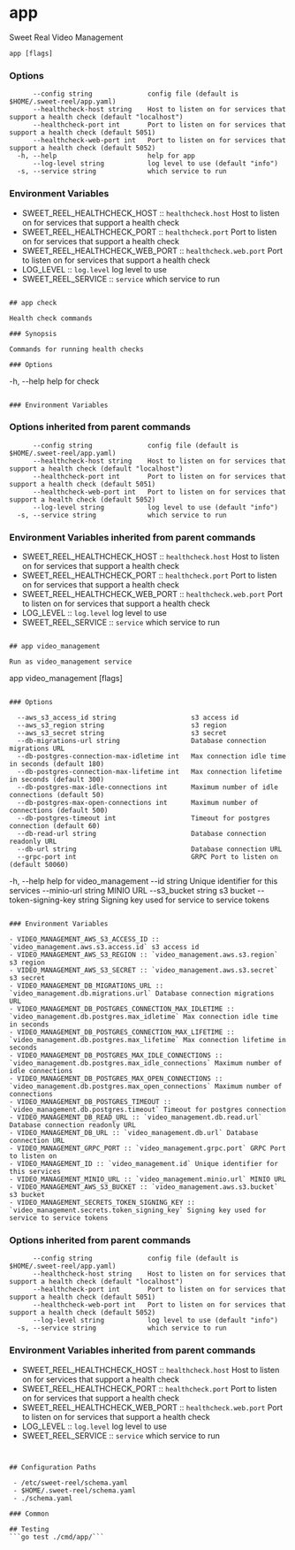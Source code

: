 # app

Sweet Real Video Management

```
app [flags]
```

### Options

```
      --config string              config file (default is $HOME/.sweet-reel/app.yaml)
      --healthcheck-host string    Host to listen on for services that support a health check (default "localhost")
      --healthcheck-port int       Port to listen on for services that support a health check (default 5051)
      --healthcheck-web-port int   Port to listen on for services that support a health check (default 5052)
  -h, --help                       help for app
      --log-level string           log level to use (default "info")
  -s, --service string             which service to run
```

### Environment Variables

- SWEET_REEL_HEALTHCHECK_HOST :: `healthcheck.host` Host to listen on for services that support a health check
- SWEET_REEL_HEALTHCHECK_PORT :: `healthcheck.port` Port to listen on for services that support a health check
- SWEET_REEL_HEALTHCHECK_WEB_PORT :: `healthcheck.web.port` Port to listen on for services that support a health check
- LOG_LEVEL :: `log.level` log level to use
- SWEET_REEL_SERVICE :: `service` which service to run
```

## app check

Health check commands

### Synopsis

Commands for running health checks

### Options

```
  -h, --help   help for check
```

### Environment Variables

```

### Options inherited from parent commands

```
      --config string              config file (default is $HOME/.sweet-reel/app.yaml)
      --healthcheck-host string    Host to listen on for services that support a health check (default "localhost")
      --healthcheck-port int       Port to listen on for services that support a health check (default 5051)
      --healthcheck-web-port int   Port to listen on for services that support a health check (default 5052)
      --log-level string           log level to use (default "info")
  -s, --service string             which service to run
```

### Environment Variables inherited from parent commands

- SWEET_REEL_HEALTHCHECK_HOST :: `healthcheck.host` Host to listen on for services that support a health check
- SWEET_REEL_HEALTHCHECK_PORT :: `healthcheck.port` Port to listen on for services that support a health check
- SWEET_REEL_HEALTHCHECK_WEB_PORT :: `healthcheck.web.port` Port to listen on for services that support a health check
- LOG_LEVEL :: `log.level` log level to use
- SWEET_REEL_SERVICE :: `service` which service to run
```

## app video_management

Run as video_management service

```
app video_management [flags]
```

### Options

```
      --aws_s3_access_id string                   s3 access id
      --aws_s3_region string                      s3 region
      --aws_s3_secret string                      s3 secret
      --db-migrations-url string                  Database connection migrations URL
      --db-postgres-connection-max-idletime int   Max connection idle time in seconds (default 180)
      --db-postgres-connection-max-lifetime int   Max connection lifetime in seconds (default 300)
      --db-postgres-max-idle-connections int      Maximum number of idle connections (default 50)
      --db-postgres-max-open-connections int      Maximum number of connections (default 500)
      --db-postgres-timeout int                   Timeout for postgres connection (default 60)
      --db-read-url string                        Database connection readonly URL
      --db-url string                             Database connection URL
      --grpc-port int                             GRPC Port to listen on (default 50060)
  -h, --help                                      help for video_management
      --id string                                 Unique identifier for this services
      --minio-url string                          MINIO URL
      --s3_bucket string                          s3 bucket
      --token-signing-key string                  Signing key used for service to service tokens
```

### Environment Variables

- VIDEO_MANAGEMENT_AWS_S3_ACCESS_ID :: `video_management.aws.s3.access.id` s3 access id
- VIDEO_MANAGEMENT_AWS_S3_REGION :: `video_management.aws.s3.region` s3 region
- VIDEO_MANAGEMENT_AWS_S3_SECRET :: `video_management.aws.s3.secret` s3 secret
- VIDEO_MANAGEMENT_DB_MIGRATIONS_URL :: `video_management.db.migrations.url` Database connection migrations URL
- VIDEO_MANAGEMENT_DB_POSTGRES_CONNECTION_MAX_IDLETIME :: `video_management.db.postgres.max_idletime` Max connection idle time in seconds
- VIDEO_MANAGEMENT_DB_POSTGRES_CONNECTION_MAX_LIFETIME :: `video_management.db.postgres.max_lifetime` Max connection lifetime in seconds
- VIDEO_MANAGEMENT_DB_POSTGRES_MAX_IDLE_CONNECTIONS :: `video_management.db.postgres.max_idle_connections` Maximum number of idle connections
- VIDEO_MANAGEMENT_DB_POSTGRES_MAX_OPEN_CONNECTIONS :: `video_management.db.postgres.max_open_connections` Maximum number of connections
- VIDEO_MANAGEMENT_DB_POSTGRES_TIMEOUT :: `video_management.db.postgres.timeout` Timeout for postgres connection
- VIDEO_MANAGEMENT_DB_READ_URL :: `video_management.db.read.url` Database connection readonly URL
- VIDEO_MANAGEMENT_DB_URL :: `video_management.db.url` Database connection URL
- VIDEO_MANAGEMENT_GRPC_PORT :: `video_management.grpc.port` GRPC Port to listen on
- VIDEO_MANAGEMENT_ID :: `video_management.id` Unique identifier for this services
- VIDEO_MANAGEMENT_MINIO_URL :: `video_management.minio.url` MINIO URL
- VIDEO_MANAGEMENT_AWS_S3_BUCKET :: `video_management.aws.s3.bucket` s3 bucket
- VIDEO_MANAGEMENT_SECRETS_TOKEN_SIGNING_KEY :: `video_management.secrets.token_signing_key` Signing key used for service to service tokens
```

### Options inherited from parent commands

```
      --config string              config file (default is $HOME/.sweet-reel/app.yaml)
      --healthcheck-host string    Host to listen on for services that support a health check (default "localhost")
      --healthcheck-port int       Port to listen on for services that support a health check (default 5051)
      --healthcheck-web-port int   Port to listen on for services that support a health check (default 5052)
      --log-level string           log level to use (default "info")
  -s, --service string             which service to run
```

### Environment Variables inherited from parent commands

- SWEET_REEL_HEALTHCHECK_HOST :: `healthcheck.host` Host to listen on for services that support a health check
- SWEET_REEL_HEALTHCHECK_PORT :: `healthcheck.port` Port to listen on for services that support a health check
- SWEET_REEL_HEALTHCHECK_WEB_PORT :: `healthcheck.web.port` Port to listen on for services that support a health check
- LOG_LEVEL :: `log.level` log level to use
- SWEET_REEL_SERVICE :: `service` which service to run
```


## Configuration Paths

 - /etc/sweet-reel/schema.yaml
 - $HOME/.sweet-reel/schema.yaml
 - ./schema.yaml

### Common

## Testing
```go test ./cmd/app/```
